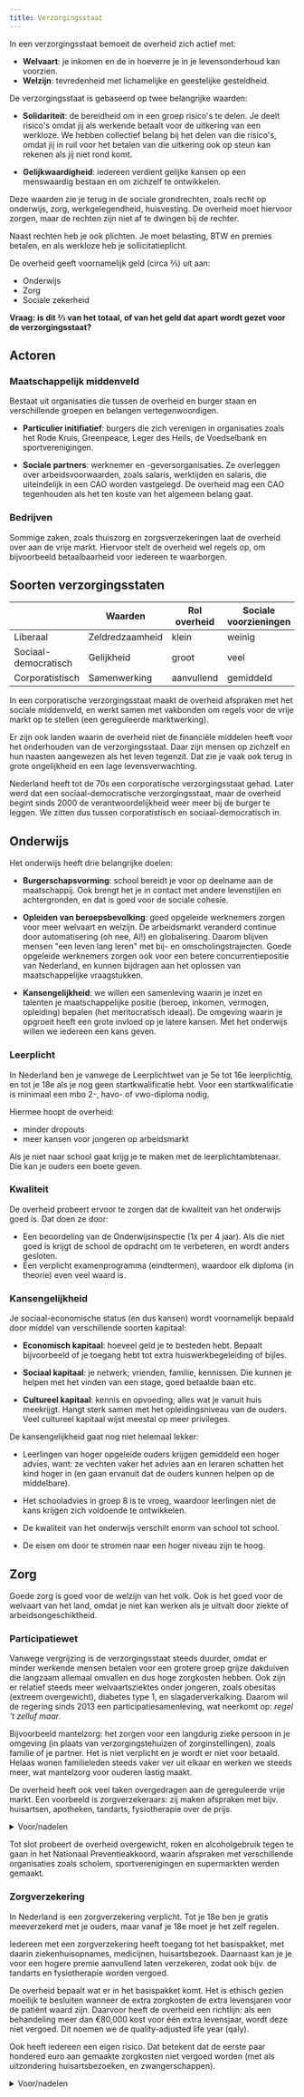 ```yaml
---
title: Verzorgingsstaat
---
```


In een verzorgingsstaat bemoeit de overheid zich actief met:

- **Welvaart**: je inkomen en de in hoeverre je in je levensonderhoud kan voorzien.
- **Welzijn**: tevredenheid met lichamelijke en geestelijke gesteldheid.

De verzorgingsstaat is gebaseerd op twee belangrijke waarden:

- **Solidariteit**: de bereidheid om in een groep risico's te delen. Je deelt risico's omdat jij als werkende betaalt voor de uitkering van een werkloze. We hebben collectief belang bij het delen van die risico's, omdat jij in ruil voor het betalen van die uitkering ook op steun kan rekenen als jíj niet rond komt.

- **Gelijkwaardigheid**: iedereen verdient gelijke kansen op een menswaardig bestaan en om zichzelf te ontwikkelen.

Deze waarden zie je terug in de sociale grondrechten, zoals recht op onderwijs, zorg, werkgelegendheid, huisvesting. De overheid moet hiervoor zorgen, maar de rechten zijn niet af te dwingen bij de rechter.

Naast rechten heb je ook plichten. Je moet belasting, BTW en premies betalen, en als werkloze heb je sollicitatieplicht.

De overheid geeft voornamelijk geld (circa ⅔) uit aan:

- Onderwijs
- Zorg
- Sociale zekerheid

**Vraag: is dit ⅔ van het totaal, of van het geld dat apart wordt gezet voor de verzorgingsstaat?**

## Actoren

### Maatschappelijk middenveld

Bestaat uit organisaties die tussen de overheid en burger staan en verschillende groepen en belangen vertegenwoordigen.

- **Particulier initifiatief**: burgers die zich verenigen in organisaties zoals het Rode Kruis, Greenpeace, Leger des Heils, de Voedselbank en sportverenigingen.

- **Sociale partners**: werknemer en -geversorganisaties. Ze overleggen over arbeidsvoorwaarden, zoals salaris, werktijden en salaris, die uiteindelijk in een CAO worden vastgelegd. De overheid mag een CAO tegenhouden als het ten koste van het algemeen belang gaat.

### Bedrijven

Sommige zaken, zoals thuiszorg en zorgsverzekeringen laat de overheid over aan de vrije markt. Hiervoor stelt de overheid wel regels op, om bijvoorbeeld betaalbaarheid voor iedereen te waarborgen.

## Soorten verzorgingsstaten

|                      | Waarden         | Rol overheid | Sociale voorzieningen | Belastingen |
|----------------------|-----------------|--------------|-----------------------|-------------|
| Liberaal             | Zeldredzaamheid | klein        | weinig                | laag        |
| Sociaal-democratisch | Gelijkheid      | groot        | veel                  | hoog        |
| Corporatistisch      | Samenwerking    | aanvullend   | gemiddeld             | hoog        |

In een corporatische verzorgingsstaat maakt de overheid afspraken met het sociale middenveld, en werkt samen met vakbonden om regels voor de vrije markt op te stellen (een gereguleerde marktwerking).

Er zijn ook landen waarin de overheid niet de financiële middelen heeft voor het onderhouden van de verzorgingsstaat. Daar zijn mensen op zichzelf en hun naasten aangewezen als het leven tegenzit. Dat zie je vaak ook terug in grote ongelijkheid en een lage levensverwachting.

Nederland heeft tot de 70s een corporatische verzorgingsstaat gehad. Later werd dat een sociaal-democratische verzorgingsstaat, maar de overheid begint sinds 2000 de verantwoordelijkheid weer meer bij de burger te leggen. We zitten dus tussen corporatistisch en sociaal-democratisch in.

## Onderwijs

Het onderwijs heeft drie belangrijke doelen:

- **Burgerschapsvorming**: school bereidt je voor op deelname aan de maatschappij. Ook brengt het je in contact met andere levenstijlen en achtergronden, en dat is goed voor de sociale cohesie.

- **Opleiden van beroepsbevolking**: goed opgeleide werknemers zorgen voor meer welvaart en welzijn. De arbeidsmarkt veranderd continue door automatisering (oh nee, AI!) en globalisering. Daarom blijven mensen "een leven lang leren" met bij- en omscholingstrajecten. Goede opgeleide werknemers zorgen ook voor een betere concurrentiepositie van Nederland, en kunnen bijdragen aan het oplossen van maatschappelijke vraagstukken.

- **Kansengelijkheid**: we willen een samenleving waarin je inzet en talenten je maatschappelijke positie (beroep, inkomen, vermogen, opleiding) bepalen (het meritocratisch ideaal). De omgeving waarin je opgroeit heeft een grote invloed op je latere kansen. Met het onderwijs willen we iedereen een kans geven.

### Leerplicht

In Nederland ben je vanwege de Leerplichtwet van je 5e tot 16e leerplichtig, en tot je 18e als je nog geen startkwalificatie hebt. Voor een startkwalificatie is minimaal een mbo 2-, havo- of vwo-diploma nodig.

Hiermee hoopt de overheid:

- minder dropouts
- meer kansen voor jongeren op arbeidsmarkt

Als je niet naar school gaat krijg je te maken met de leerplichtambtenaar. Die kan je ouders een boete geven.

### Kwaliteit

De overheid probeert ervoor te zorgen dat de kwaliteit van het onderwijs goed is. Dat doen ze door:

- Een beoordeling van de Onderwijsinspectie (1x per 4 jaar). Als die niet goed is krijgt de school de opdracht om te verbeteren, en wordt anders gesloten.
- Een verplicht examenprogramma (eindtermen), waardoor elk diploma (in theorie) even veel waard is.

### Kansengelijkheid

Je sociaal-economische status (en dus kansen) wordt voornamelijk bepaald door middel van verschillende soorten kapitaal:

- **Economisch kapitaal**: hoeveel geld je te besteden hebt. Bepaalt bijvoorbeeld of je toegang hebt tot extra huiswerkbegeleiding of bijles.

- **Sociaal kapitaal**: je netwerk; vrienden, familie, kennissen. Die kunnen je helpen met het vinden van een stage, goed betaalde baan etc.

- **Cultureel kapitaal**: kennis en opvoeding; alles wat je vanuit huis meekrijgt. Hangt sterk samen met het opleidingsniveau van de ouders. Veel cultureel kapitaal wijst meestal op meer privileges.

De kansengelijkheid gaat nog niet helemaal lekker:

- Leerlingen van hoger opgeleide ouders krijgen gemiddeld een hoger advies, want: ze vechten vaker het advies aan en leraren schatten het kind hoger in (en gaan ervanuit dat de ouders kunnen helpen op de middelbare).

- Het schooladvies in groep 8 is te vroeg, waardoor leerlingen niet de kans krijgen zich voldoende te ontwikkelen.

- De kwaliteit van het onderwijs verschilt enorm van school tot school.

- De eisen om door te stromen naar een hoger niveau zijn te hoog.

## Zorg

Goede zorg is goed voor de welzijn van het volk. Ook is het goed voor de welvaart van het land, omdat je niet kan werken als je uitvalt door ziekte of arbeidsongeschiktheid.

### Participatiewet

Vanwege vergrijzing is de verzorgingsstaat steeds duurder, omdat er minder werkende mensen betalen voor een grotere groep grijze dakduiven die langzaam allemaal omvallen en dus hoge zorgkosten hebben. Ook zijn er relatief steeds meer welvaartsziektes onder jongeren, zoals obesitas (extreem overgewicht), diabetes type 1, en slagaderverkalking. Daarom wil de regering sinds 2013 een participatiesamenleving, wat neerkomt op: *regel 't zelluf maar*.

Bijvoorbeeld mantelzorg: het zorgen voor een langdurig zieke persoon in je omgeving (in plaats van verzorgingstehuizen of zorginstellingen), zoals familie of je partner. Het is niet verplicht en je wordt er niet voor betaald. Helaas wonen familieleden steeds vaker ver uit elkaar en werken we steeds meer, wat mantelzorg voor ouderen lastig maakt.

De overheid heeft ook veel taken overgedragen aan de gereguleerde vrije markt. Een voorbeeld is zorgverzekeraars: zij maken afspraken met bijv. huisartsen, apotheken, tandarts, fysiotherapie over de prijs.

<details>
  <summary>Voor/nadelen</summary>
  <dl>
    <dt>Voordeel</dt>
    <dd>Het maakt de zorg efficiënter: de wachtlijsten zijn korter geworden (behalve in de GGZ apparently), medicijnen goedkoper en er is een ruimere keuze voor patiënten dankzij particuliere klinieken.</dd>
    <dt>Nadeel</dt>
    <dd>De zorgverleners hebben nu een economisch belang bij de zorg, waardoor ze bijvoorbeeld meer pillen voorschrijven. Daarnaast worden ziekenhuispatiënten sneller naar huis gestuurd, wat de kans op herhaling vergroot. Ook stimuleert het om de goedkoopste zorg te kiezen ipv de beste.</dd>
  </dl>
</details>

Tot slot probeert de overheid overgewicht, roken en alcoholgebruik tegen te gaan in het Nationaal Preventieakkoord, waarin afspraken met verschillende organisaties zoals scholem, sportverenigingen en supermarkten werden gemaakt.

### Zorgverzekering

In Nederland is een zorgverzekering verplicht. Tot je 18e ben je gratis meeverzekerd met je ouders, maar vanaf je 18e moet je het zelf regelen.

Iedereen met een zorgverzekering heeft toegang tot het basispakket, met daarin ziekenhuisopnames, medicijnen, huisartsbezoek. Daarnaast kan je je voor een hogere premie aanvullend laten verzekeren, zodat ook bijv. de tandarts en fysiotherapie worden vergoed.

De overheid bepaalt wat er in het basispakket komt. Het is ethisch gezien moeilijk te besluiten wanneer de extra zorgkosten de extra levensjaren voor de patiënt waard zijn. Daarvoor heeft de overheid een richtlijn: als een behandeling meer dan €80,000 kost voor één extra levensjaar, wordt deze niet vergoed. Dit noemen we de quality-adjusted life year (qaly).

Ook heeft iedereen een eigen risico. Dat betekent dat de eerste paar hondered euro aan gemaakte zorgkosten niet vergoed worden (met als uitzondering huisartsbezoeken, en zwangerschappen).

<details>
  <summary>Voor/nadelen</summary>
  <dl>
    <dt>Voordeel</dt>
    <dd>Mensen zoeken niet té snel hulp, waardoor er geen onnodige zorgkosten zijn.</dd>
    <dt>Nadeel</dt>
    <dd>Sommige mensen mijden een doktersbezoek uit angst voor een hoge rekening, en lopen daardoor te lang door met klachten, wat later voor nóg hogere zorgkosten kan lijden.</dd>
  </dl>
</details>

